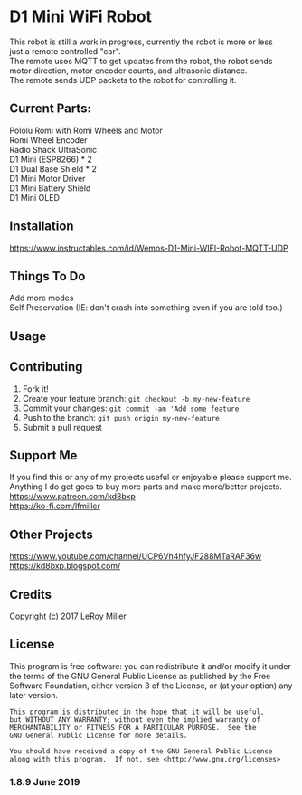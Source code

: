 # D1 Mini WiFi Robot

This robot is still a work in progress, currently the robot is more or less  
just a remote controlled "car".  
The remote uses MQTT to get updates from the robot, the robot sends motor direction, motor encoder counts, and ultrasonic distance.  
The remote sends UDP packets to the robot for controlling it.  

## Current Parts:  
Pololu Romi with Romi Wheels and Motor  
Romi Wheel Encoder  
Radio Shack UltraSonic  
D1 Mini (ESP8266) * 2  
D1 Dual Base Shield * 2  
D1 Mini Motor Driver  
D1 Mini Battery Shield  
D1 Mini OLED  

## Installation

https://www.instructables.com/id/Wemos-D1-Mini-WIFI-Robot-MQTT-UDP  

## Things To Do

Add more modes  
Self Preservation (IE: don't crash into something even if you are told too.)  

## Usage

## Contributing

1. Fork it!
2. Create your feature branch: `git checkout -b my-new-feature`
3. Commit your changes: `git commit -am 'Add some feature'`
4. Push to the branch: `git push origin my-new-feature`
5. Submit a pull request

## Support Me

If you find this or any of my projects useful or enjoyable please support me.  
Anything I do get goes to buy more parts and make more/better projects.  
https://www.patreon.com/kd8bxp  
https://ko-fi.com/lfmiller  

## Other Projects

https://www.youtube.com/channel/UCP6Vh4hfyJF288MTaRAF36w  
https://kd8bxp.blogspot.com/  


## Credits

Copyright (c) 2017 LeRoy Miller

## License

This program is free software: you can redistribute it and/or modify
    it under the terms of the GNU General Public License as published by
    the Free Software Foundation, either version 3 of the License, or
    (at your option) any later version.

    This program is distributed in the hope that it will be useful,
    but WITHOUT ANY WARRANTY; without even the implied warranty of
    MERCHANTABILITY or FITNESS FOR A PARTICULAR PURPOSE.  See the
    GNU General Public License for more details.

    You should have received a copy of the GNU General Public License
    along with this program.  If not, see <http://www.gnu.org/licenses>

### 1.8.9 June 2019
